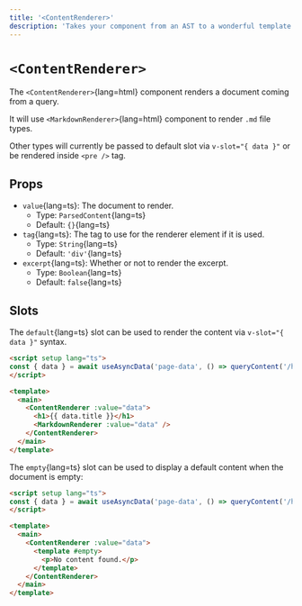 ```yaml
---
title: '<ContentRenderer>'
description: 'Takes your component from an AST to a wonderful template.'
---
```


# `<ContentRenderer>`

The `<ContentRenderer>`{lang=html} component renders a document coming from a query.

It will use `<MarkdownRenderer>`{lang=html} component to render `.md` file types.

Other types will currently be passed to default slot via `v-slot="{ data }"` or be rendered inside `<pre />` tag.

## Props

- `value`{lang=ts}: The document to render.
  - Type: `ParsedContent`{lang=ts}
  - Default: `{}`{lang=ts}
- `tag`{lang=ts}: The tag to use for the renderer element if it is used.
  - Type: `String`{lang=ts}
  - Default: `'div'`{lang=ts}
- `excerpt`{lang=ts}: Whether or not to render the excerpt.
  - Type: `Boolean`{lang=ts}
  - Default: `false`{lang=ts}

## Slots

The `default`{lang=ts} slot can be used to render the content via `v-slot="{ data }"` syntax.

```html [pages/[...slug.vue]]
<script setup lang="ts">
const { data } = await useAsyncData('page-data', () => queryContent('/hello').findOne())
</script>

<template>
  <main>
    <ContentRenderer :value="data">
      <h1>{{ data.title }}</h1>
      <MarkdownRenderer :value="data" />
    </ContentRenderer>
  </main>
</template>
```

The `empty`{lang=ts} slot can be used to display a default content when the document is empty:

```html [pages/[...slug.vue]]
<script setup lang="ts">
const { data } = await useAsyncData('page-data', () => queryContent('/hello').findOne())
</script>

<template>
  <main>
    <ContentRenderer :value="data">
      <template #empty>
        <p>No content found.</p>
      </template>
    </ContentRenderer>
  </main>
</template>
```
